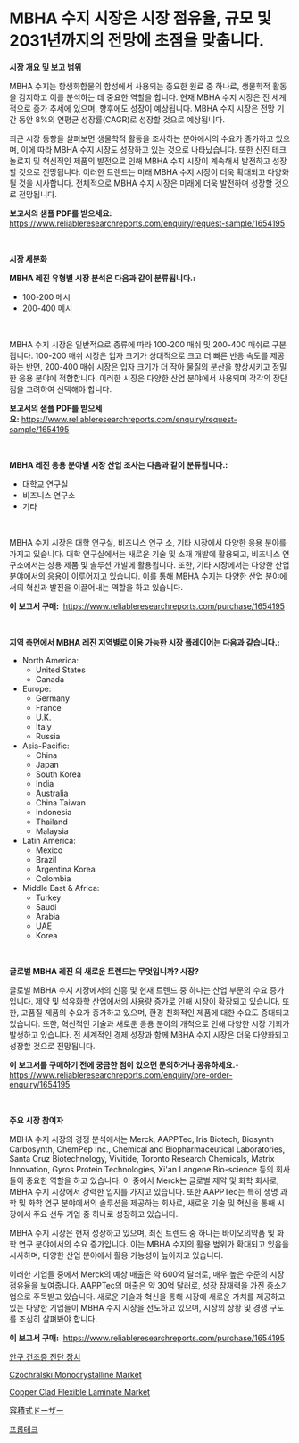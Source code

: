 <p><h1>MBHA 수지 시장은 시장 점유율, 규모 및 2031년까지의 전망에 초점을 맞춥니다.</h1></p><p><strong>시장 개요 및 보고 범위</strong></p>
<p><p>MBHA 수지는 항생화합물의 합성에서 사용되는 중요한 원료 중 하나로, 생물학적 활동을 감지하고 이를 분석하는 데 중요한 역할을 합니다. 현재 MBHA 수지 시장은 전 세계적으로 증가 추세에 있으며, 향후에도 성장이 예상됩니다. MBHA 수지 시장은 전망 기간 동안 8%의 연평균 성장률(CAGR)로 성장할 것으로 예상됩니다.</p><p>최근 시장 동향을 살펴보면 생물학적 활동을 조사하는 분야에서의 수요가 증가하고 있으며, 이에 따라 MBHA 수지 시장도 성장하고 있는 것으로 나타났습니다. 또한 신진 테크놀로지 및 혁신적인 제품의 발전으로 인해 MBHA 수지 시장이 계속해서 발전하고 성장할 것으로 전망됩니다. 이러한 트렌드는 미래 MBHA 수지 시장이 더욱 확대되고 다양화될 것을 시사합니다. 전체적으로 MBHA 수지 시장은 미래에 더욱 발전하며 성장할 것으로 전망됩니다.</p></p>
<p><strong>보고서의 샘플 PDF를 받으세요:</strong> <a href="https://www.reliableresearchreports.com/enquiry/request-sample/1654195">https://www.reliableresearchreports.com/enquiry/request-sample/1654195</a></p>
<p>&nbsp;</p>
<p><strong>시장 세분화</strong></p>
<p><strong>MBHA 레진 유형별 시장 분석은 다음과 같이 분류됩니다.:</strong></p>
<p><ul><li>100-200 메시</li><li>200-400 메시</li></ul></p>
<p>&nbsp;</p>
<p><p>MBHA 수지 시장은 일반적으로 종류에 따라 100-200 매쉬 및 200-400 매쉬로 구분됩니다. 100-200 매쉬 시장은 입자 크기가 상대적으로 크고 더 빠른 반응 속도를 제공하는 반면, 200-400 매쉬 시장은 입자 크기가 더 작아 물질의 분산을 향상시키고 정밀한 응용 분야에 적합합니다. 이러한 시장은 다양한 산업 분야에서 사용되며 각각의 장단점을 고려하여 선택해야 합니다.</p></p>
<p><strong>보고서의 샘플 PDF를 받으세요:</strong>&nbsp;<a href="https://www.reliableresearchreports.com/enquiry/request-sample/1654195">https://www.reliableresearchreports.com/enquiry/request-sample/1654195</a></p>
<p>&nbsp;</p>
<p><strong> MBHA 레진 응용 분야별 시장 산업 조사는 다음과 같이 분류됩니다.:</strong></p>
<p><ul><li>대학교 연구실</li><li>비즈니스 연구소</li><li>기타</li></ul></p>
<p>&nbsp;</p>
<p><p>MBHA 수지 시장은 대학 연구실, 비즈니스 연구 소, 기타 시장에서 다양한 응용 분야를 가지고 있습니다. 대학 연구실에서는 새로운 기술 및 소재 개발에 활용되고, 비즈니스 연구소에서는 상용 제품 및 솔루션 개발에 활용됩니다. 또한, 기타 시장에서는 다양한 산업 분야에서의 응용이 이루어지고 있습니다. 이를 통해 MBHA 수지는 다양한 산업 분야에서의 혁신과 발전을 이끌어내는 역할을 하고 있습니다.</p></p>
<p><strong>이 보고서 구매:</strong>&nbsp; <a href="https://www.reliableresearchreports.com/purchase/1654195">https://www.reliableresearchreports.com/purchase/1654195</a></p>
<p>&nbsp;</p>
<p><strong>지역 측면에서 MBHA 레진 지역별로 이용 가능한 시장 플레이어는 다음과 같습니다.:</strong></p>
<p><ul>
    <li>
        North America:
        <ul>
            <li>United States</li>
            <li>Canada</li>
        </ul>
    </li>
    <li>
        Europe:
        <ul>
            <li>Germany</li>
            <li>France</li>
            <li>U.K.</li>
            <li>Italy</li>
            <li>Russia</li>
        </ul>
    </li>
    <li>
        Asia-Pacific:
        <ul>
            <li>China</li>
            <li>Japan</li>
            <li>South Korea</li>
            <li>India</li>
            <li>Australia</li>
            <li>China Taiwan</li>
            <li>Indonesia</li>
            <li>Thailand</li>
            <li>Malaysia</li>
        </ul>
    </li>
    <li>
        Latin America:
        <ul>
            <li>Mexico</li>
            <li>Brazil</li>
            <li>Argentina Korea</li>
            <li>Colombia</li>
        </ul>
    </li>
    <li>
        Middle East & Africa:
        <ul>
            <li>Turkey</li>
            <li>Saudi</li>
            <li>Arabia</li>
            <li>UAE</li>
            <li>Korea</li>
        </ul>
    </li>
    </ul></p>
<p>&nbsp;</p>
<p><strong>글로벌 MBHA 레진 의 새로운 트렌드는 무엇입니까? 시장?</strong></p>
<p><p>글로벌 MBHA 수지 시장에서의 신흥 및 현재 트렌드 중 하나는 산업 부문의 수요 증가입니다. 제약 및 석유화학 산업에서의 사용량 증가로 인해 시장이 확장되고 있습니다. 또한, 고품질 제품의 수요가 증가하고 있으며, 환경 친화적인 제품에 대한 수요도 증대되고 있습니다. 또한, 혁신적인 기술과 새로운 응용 분야의 개척으로 인해 다양한 시장 기회가 발생하고 있습니다. 전 세계적인 경제 성장과 함께 MBHA 수지 시장은 더욱 다양화되고 성장할 것으로 전망됩니다.</p></p>
<p><strong>이 보고서를 구매하기 전에 궁금한 점이 있으면 문의하거나 공유하세요.</strong>- <a href="https://www.reliableresearchreports.com/enquiry/pre-order-enquiry/1654195">https://www.reliableresearchreports.com/enquiry/pre-order-enquiry/1654195</a></p>
<p>&nbsp;</p>
<p><strong>주요 시장 참여자</strong></p>
<p><p>MBHA 수지 시장의 경쟁 분석에서는 Merck, AAPPTec, Iris Biotech, Biosynth Carbosynth, ChemPep Inc., Chemical and Biopharmaceutical Laboratories, Santa Cruz Biotechnology, Vivitide, Toronto Research Chemicals, Matrix Innovation, Gyros Protein Technologies, Xi'an Langene Bio-science 등의 회사들이 중요한 역할을 하고 있습니다. 이 중에서 Merck는 글로벌 제약 및 화학 회사로, MBHA 수지 시장에서 강력한 입지를 가지고 있습니다. 또한 AAPPTec는 특히 생명 과학 및 화학 연구 분야에서의 솔루션을 제공하는 회사로, 새로운 기술 및 혁신을 통해 시장에서 주요 선두 기업 중 하나로 성장하고 있습니다. </p><p>MBHA 수지 시장은 현재 성장하고 있으며, 최신 트렌드 중 하나는 바이오의약품 및 화학 연구 분야에서의 수요 증가입니다. 이는 MBHA 수지의 활용 범위가 확대되고 있음을 시사하며, 다양한 산업 분야에서 활용 가능성이 높아지고 있습니다.</p><p>이러한 기업들 중에서 Merck의 예상 매출은 약 600억 달러로, 매우 높은 수준의 시장 점유율을 보여줍니다. AAPPTec의 매출은 약 30억 달러로, 성장 잠재력을 가진 중소기업으로 주목받고 있습니다. 새로운 기술과 혁신을 통해 시장에 새로운 가치를 제공하고 있는 다양한 기업들이 MBHA 수지 시장을 선도하고 있으며, 시장의 상황 및 경쟁 구도를 조심히 살펴봐야 합니다.</p></p>
<p><strong>이 보고서 구매:</strong>&nbsp;&nbsp;<a href="https://www.reliableresearchreports.com/purchase/1654195">https://www.reliableresearchreports.com/purchase/1654195</a></p>
<p><p><a href="https://github.com/Skyleitney456456/Market-Research-Report-List-1/blob/main/782275612849.md">안구 건조증 진단 장치</a></p><p><a href="https://github.com/bmorecock/Market-Research-Report-List-2/blob/main/czochralski-monocrystalline-market.md">Czochralski Monocrystalline Market</a></p><p><a href="https://github.com/Krish2023na/Market-Research-Report-List-3/blob/main/copper-clad-flexible-laminate-market.md">Copper Clad Flexible Laminate Market</a></p><p><a href="https://github.com/cnnriuez22368/Market-Research-Report-List-1/blob/main/475362713866.md">容積式ドーザー</a></p><p><a href="https://github.com/vs10l4sfg5c/Market-Research-Report-List-1/blob/main/885970912848.md">프롭테크</a></p></p>
